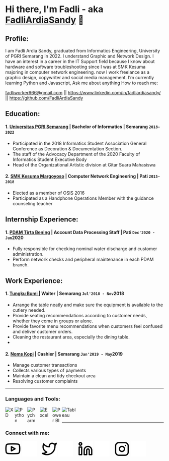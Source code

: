 # Hi there, I'm Fadli - aka [FadliArdiaSandy](https://https://www.youtube.com/@fadliardians) 👋
## Profile:
I am Fadli Ardia Sandy, graduated from Informatics Engineering, University of PGRI Semarang in
2022. I understand Graphic and Network Design. I have an interest in a career in the IT Support
field because I know about hardware and software troubleshooting since I was at SMK Kesuma
majoring in computer network engineering. now I work freelance as a graphic design, copywriter
and social media management. I’m currently learning Python and Javascript, Ask me about anything
How to reach me: 

fadliworker666@gmail.com || https://www.linkedin.com/in/fadliardiasandy/ || https://github.com/FadliArdiaSandy


## Education:

#### 1. [Universitas PGRI Semarang](https://upgris.ac.id/) | Bachelor of Informatics | Semarang `2018-2022`
  - Participated in the 2018 Informatics Student Association General Conference as Decoration &
    Documentation Section.
  - The staff of the Advocacy Department of the 2020 Faculty of Informatics Student Executive
    Body
  - Head of the Organizational Artistic division at Gitar Suara Mahasiswa
  
 #### 2. [SMK Kesuma Margoyoso](https://www.smkkesumamargoyoso.sch.id/) | Computer Network Engineering | Pati `2015-2018`
  - Elected as a member of OSIS 2016
  - Participated as a Handphone Operations Member with the guidance counseling teacher


## Internship Experience:
#### 1. [PDAM Tirta Bening](https://www.pdam-pati.com/) | Account Data Processing Staff | Pati `Dec'2020 - Jun`2020
   - Fully responsible for checking nominal water discharge and customer administration.
   - Perform network checks and peripheral maintenance in each PDAM branch.

## Work Experience:
#### 1. [Tungku Bumi ](https://www.instagram.com/tungkubumi/?hl=id) | Waiter | Semarang `Jul'2018 - Nov`2018
   - Arrange the table neatly and make sure the equipment is available to the cutlery needed.
   - Provide seating recommendations according to customer needs, whether they come in groups or alone.
   - Provide favorite menu recommendations when customers feel confused and deliver customer orders.
   - Cleaning the restaurant area, especially the dining table.
   -
#### 2. [Noms Kopi](https://portal.pln.co.id) | Cashier | Semarang `Jan'2019 - May`2019
   - Manage customer transactions
   - Collects various types of payments
   - Maintain a clean and tidy checkout area
   - Resolving customer complaints
---

### Languages and Tools:

[<img align="left" alt="XD" width="30px" src="https://img.icons8.com/?size=1x&id=4VVL78edhbW9&format=png;" />][webdev]
[<img align="left" alt="Python" width="30px" src="https://upload.wikimedia.org/wikipedia/commons/thumb/c/c3/Python-logo-notext.svg/110px-Python-logo-notext.svg.png?20100317150552" style="padding-right:10px;" />][webdev]
[<img align="left" alt="Pycharm" width="30px" src="https://upload.wikimedia.org/wikipedia/commons/thumb/1/1d/PyCharm_Icon.svg/220px-PyCharm_Icon.svg.png" style="padding-right:10px;" />][webdev]
[<img align="left" alt="Excel" width="30px" src="https://is2-ssl.mzstatic.com/image/thumb/Purple126/v4/a8/fd/5a/a8fd5a84-c6f1-355f-3b9f-6e86598efaa3/XCEL.png/1200x630bb.png" style="padding-right:10px;" />][webdev]
[<img align="left" alt="Power BI" width="30px" src="https://powerbi.microsoft.com/pictures/application-logos/svg/powerbi.svg" style="padding-right:0px;" />][webdev]
[<img align="left" alt="Tableau" width="50px" src="https://logos-world.net/wp-content/uploads/2021/10/Tableau-Symbol.png" style="padding-right:10px;" />][webdev]

<br />
<br />

---
### Connect with me:

[![website](./img/youtube-light.svg)](https://www.youtube.com/channel/UC22xix7qvwpYWnSQ5QEYtAQ#gh-light-mode-only)
[![website](./img/youtube-dark.svg)](https://www.youtube.com/channel/UC22xix7qvwpYWnSQ5QEYtAQ#gh-dark-mode-only)
&nbsp;&nbsp;
[![website](./img/twitter-light.svg)](https://twitter.com/vincentwwidyan#gh-light-mode-only)
[![website](./img/twitter-dark.svg)](https://twitter.com/vincentwwidyan#gh-dark-mode-only)
&nbsp;&nbsp;
[![website](./img/linkedin-light.svg)](https://www.linkedin.com/in/vincentwidyan#gh-light-mode-only)
[![website](./img/linkedin-dark.svg)](https://www.linkedin.com/in/vincentwidyan#gh-dark-mode-only)
&nbsp;&nbsp;
[![website](./img/instagram-light.svg)](https://instagram.com/vincentwwidyan#gh-light-mode-only)
[![website](./img/instagram-dark.svg)](https://instagram.com/vincentwwidyan#gh-dark-mode-only)



[webdev]: https://github.com/vincentwidyan/vincentwidyan
